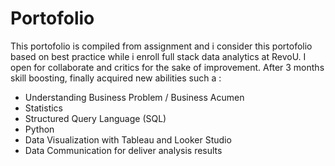 # Portofolio
This portofolio is compiled from assignment and i consider this portofolio based on best practice while i enroll full stack data analytics at RevoU. I open for collaborate and critics for the sake of improvement.
After 3 months skill boosting, finally acquired new abilities such a :
- Understanding Business Problem / Business Acumen
- Statistics
- Structured Query Language (SQL)
- Python
- Data Visualization with Tableau and Looker Studio
- Data Communication for deliver analysis results
